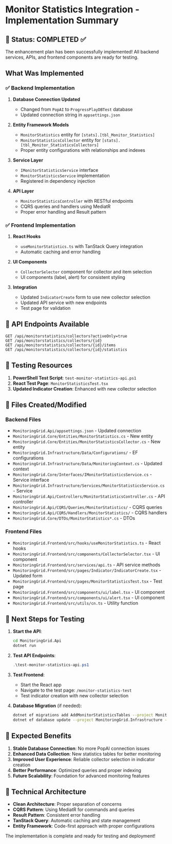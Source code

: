 # Monitor Statistics Integration - Implementation Summary

## 🎯 Status: COMPLETED ✅

The enhancement plan has been successfully implemented! All backend services, APIs, and frontend components are ready for testing.

## What Was Implemented

### ✅ Backend Implementation
1. **Database Connection Updated**
   - Changed from `PopAI` to `ProgressPlayDBTest` database
   - Updated connection string in `appsettings.json`

2. **Entity Framework Models**
   - `MonitorStatistics` entity for `[stats].[tbl_Monitor_Statistics]`
   - `MonitorStatisticsCollector` entity for `[stats].[tbl_Monitor_StatisticsCollectors]`
   - Proper entity configurations with relationships and indexes

3. **Service Layer**
   - `IMonitorStatisticsService` interface
   - `MonitorStatisticsService` implementation
   - Registered in dependency injection

4. **API Layer**
   - `MonitorStatisticsController` with RESTful endpoints
   - CQRS queries and handlers using MediatR
   - Proper error handling and Result pattern

### ✅ Frontend Implementation
1. **React Hooks**
   - `useMonitorStatistics.ts` with TanStack Query integration
   - Automatic caching and error handling

2. **UI Components**
   - `CollectorSelector` component for collector and item selection
   - UI components (label, alert) for consistent styling

3. **Integration**
   - Updated `IndicatorCreate` form to use new collector selection
   - Updated API service with new endpoints
   - Test page for validation

## 🔗 API Endpoints Available

```
GET /api/monitorstatistics/collectors?activeOnly=true
GET /api/monitorstatistics/collectors/{id}
GET /api/monitorstatistics/collectors/{id}/items
GET /api/monitorstatistics/collectors/{id}/statistics
```

## 🧪 Testing Resources

1. **PowerShell Test Script**: `test-monitor-statistics-api.ps1`
2. **React Test Page**: `MonitorStatisticsTest.tsx`
3. **Updated Indicator Creation**: Enhanced with new collector selection

## 📁 Files Created/Modified

### Backend Files
- `MonitoringGrid.Api/appsettings.json` - Updated connection
- `MonitoringGrid.Core/Entities/MonitorStatistics.cs` - New entity
- `MonitoringGrid.Core/Entities/MonitorStatisticsCollector.cs` - New entity
- `MonitoringGrid.Infrastructure/Data/Configurations/` - EF configurations
- `MonitoringGrid.Infrastructure/Data/MonitoringContext.cs` - Updated context
- `MonitoringGrid.Core/Interfaces/IMonitorStatisticsService.cs` - Service interface
- `MonitoringGrid.Infrastructure/Services/MonitorStatisticsService.cs` - Service
- `MonitoringGrid.Api/Controllers/MonitorStatisticsController.cs` - API controller
- `MonitoringGrid.Api/CQRS/Queries/MonitorStatistics/` - CQRS queries
- `MonitoringGrid.Api/CQRS/Handlers/MonitorStatistics/` - CQRS handlers
- `MonitoringGrid.Core/DTOs/MonitorStatistics*.cs` - DTOs

### Frontend Files
- `MonitoringGrid.Frontend/src/hooks/useMonitorStatistics.ts` - React hooks
- `MonitoringGrid.Frontend/src/components/CollectorSelector.tsx` - UI component
- `MonitoringGrid.Frontend/src/services/api.ts` - API service methods
- `MonitoringGrid.Frontend/src/pages/Indicator/IndicatorCreate.tsx` - Updated form
- `MonitoringGrid.Frontend/src/pages/MonitorStatisticsTest.tsx` - Test page
- `MonitoringGrid.Frontend/src/components/ui/label.tsx` - UI component
- `MonitoringGrid.Frontend/src/components/ui/alert.tsx` - UI component
- `MonitoringGrid.Frontend/src/utils/cn.ts` - Utility function

## 🚀 Next Steps for Testing

1. **Start the API**:
   ```bash
   cd MonitoringGrid.Api
   dotnet run
   ```

2. **Test API Endpoints**:
   ```powershell
   .\test-monitor-statistics-api.ps1
   ```

3. **Test Frontend**:
   - Start the React app
   - Navigate to the test page: `/monitor-statistics-test`
   - Test indicator creation with new collector selection

4. **Database Migration** (if needed):
   ```bash
   dotnet ef migrations add AddMonitorStatisticsTables --project MonitoringGrid.Infrastructure --startup-project MonitoringGrid.Api
   dotnet ef database update --project MonitoringGrid.Infrastructure --startup-project MonitoringGrid.Api
   ```

## 🎉 Expected Benefits

1. **Stable Database Connection**: No more PopAI connection issues
2. **Enhanced Data Collection**: New statistics tables for better monitoring
3. **Improved User Experience**: Reliable collector selection in indicator creation
4. **Better Performance**: Optimized queries and proper indexing
5. **Future Scalability**: Foundation for advanced monitoring features

## 🔧 Technical Architecture

- **Clean Architecture**: Proper separation of concerns
- **CQRS Pattern**: Using MediatR for commands and queries
- **Result Pattern**: Consistent error handling
- **TanStack Query**: Automatic caching and state management
- **Entity Framework**: Code-first approach with proper configurations

The implementation is complete and ready for testing and deployment!
